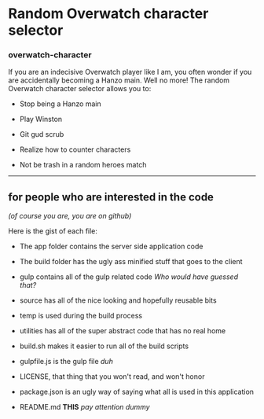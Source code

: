 # Random Overwatch character selector

### overwatch-character

If you are an indecisive Overwatch player like I am, you often wonder if you are accidentally becoming a Hanzo main. Well no more! The random 
Overwatch character selector allows you to:

- Stop being a Hanzo main

- Play Winston

- Git gud scrub

- Realize how to counter characters

- Not be trash in a random heroes match

---

## for people who are interested in the code
*(of course you are, you are on github)*

Here is the gist of each file:

- The app folder contains the server side application code

- The build folder has the ugly ass minified stuff that goes to the client

- gulp contains all of the gulp related code *Who would have guessed that?*

- source has all of the nice looking and hopefully reusable bits

- temp is used during the build process

- utilities has all of the super abstract code that has no real home

- build.sh makes it easier to run all of the build scripts

- gulpfile.js is the gulp file *duh*

- LICENSE, that thing that you won't read, and won't honor

- package.json is an ugly way of saying what all is used in this application

- README.md **THIS** *pay attention dummy*
